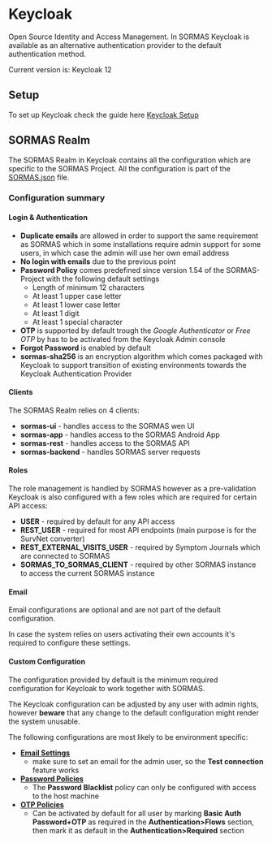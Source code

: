 # Keycloak

Open Source Identity and Access Management.
In SORMAS Keycloak is available as an alternative authentication provider to the default authentication method.

Current version is: Keycloak 12

## Setup

To set up Keycloak check the guide here [Keycloak Setup](../../SERVER_SETUP.md#keycloak-server)

## SORMAS Realm

The SORMAS Realm in Keycloak contains all the configuration which are specific to the SORMAS Project.
All the configuration is part of the [SORMAS.json](../setup/keycloak/SORMAS.json) file.

### Configuration summary

#### Login & Authentication

* **Duplicate emails** are allowed in order to support the same requirement as SORMAS which in some installations require
admin support for some users, in which case the admin will use her own email address
* **No login with emails** due to the previous point
* **Password Policy** comes predefined since version 1.54 of the SORMAS-Project with the following default settings
  * Length of minimum 12 characters
  * At least 1 upper case letter
  * At least 1 lower case letter
  * At least 1 digit
  * At least 1 special character
* **OTP** is supported by default trough the *Google Authenticator* or *Free OTP* by has to be activated from the
  Keycloak Admin console
* **Forgot Password** is enabled by default
* **sormas-sha256** is an encryption algorithm which comes packaged with Keycloak to support transition of existing
  environments towards the Keycloak Authentication Provider

#### Clients

The SORMAS Realm relies on 4 clients:

* **sormas-ui** - handles access to the SORMAS wen UI
* **sormas-app** - handles access to the SORMAS Android App
* **sormas-rest** - handles access to the SORMAS API
* **sormas-backend** - handles SORMAS server requests

#### Roles

The role management is handled by SORMAS however as a pre-validation Keycloak is also configured with a few roles which
are required for certain API access:
* **USER** - required by default for any API access
* **REST_USER** - required for most API endpoints (main purpose is for the SurvNet converter)
* **REST_EXTERNAL_VISITS_USER** - required by Symptom Journals which are connected to SORMAS
* **SORMAS_TO_SORMAS_CLIENT** - required by other SORMAS instance to access the current SORMAS instance

#### Email

Email configurations are optional and are not part of the default configuration.

In case the system relies on users activating their own accounts it's required to configure these settings.

#### Custom Configuration

The configuration provided by default is the minimum required configuration for Keycloak to work together with SORMAS.

The Keycloak configuration can be adjusted by any user with admin rights, however **beware** that any change to the default
configuration might render the system unusable.

The following configurations are most likely to be environment specific:

* **[Email Settings](https://www.keycloak.org/docs/12.0/server_admin/#_email)**
  * make sure to set an email for the admin user, so the **Test connection** feature works
* **[Password Policies](https://www.keycloak.org/docs/latest/server_admin/#_password-policies)**
  * The **Password Blacklist** policy can only be configured with access to the host machine
* **[OTP Policies](https://www.keycloak.org/docs/latest/server_admin/#otp-policies)**
  * Can be activated by default for all user by marking **Basic Auth Password+OTP** as required in the
    **Authentication>Flows** section, then mark it as default in the **Authentication>Required** section
